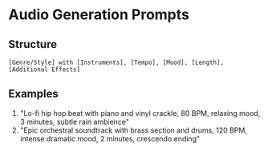 # Audio Generation Prompts

## Structure

```
[Genre/Style] with [Instruments], [Tempo], [Mood], [Length], [Additional Effects]
```

## Examples

1. "Lo-fi hip hop beat with piano and vinyl crackle, 80 BPM, relaxing mood, 3 minutes, subtle rain ambience"
2. "Epic orchestral soundtrack with brass section and drums, 120 BPM, intense dramatic mood, 2 minutes, crescendo ending"

```

```
